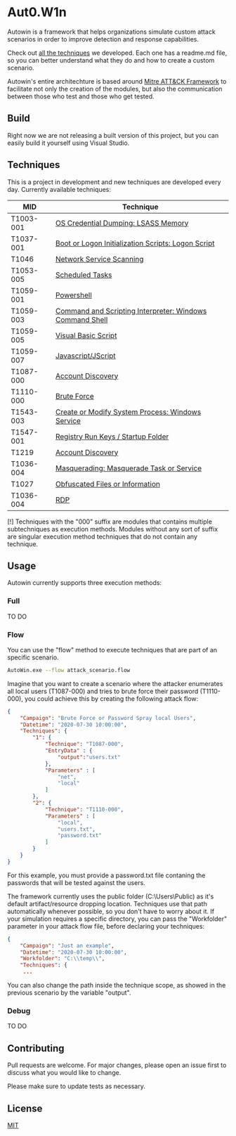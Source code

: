 # Aut0.W1n

Autowin is a framework that helps organizations simulate custom attack scenarios in order to improve detection and response capabilities.

Check out [all the techniques](https://github.com/Reduati/AutoWin/tree/master/Techniques) we developed. Each one has a readme.md file, so you can better understand what they do and how to create a custom scenario.

Autowin's entire architechture is based around [Mitre ATT&CK Framework](https://attack.mitre.org/) to facilitate not only the creation of the modules, but also the communication between those who test and those who get tested.

## Build

Right now we are not releasing a built version of this project, but you can easily build it yourself using Visual Studio.

## Techniques

This is a project in development and new techniques are developed every day. Currently available techniques:

| MID | Technique |
| ---|----|
|T1003-001|[OS Credential Dumping: LSASS Memory](https://github.com/Reduati/AutoWin/tree/master/Techniques/T1003-001)|
|T1037-001|[Boot or Logon Initialization Scripts: Logon Script](https://github.com/Reduati/AutoWin/tree/master/Techniques/T1037-001)|
|T1046|[Network Service Scanning](https://github.com/Reduati/AutoWin/tree/master/Techniques/T1046)|
|T1053-005|[Scheduled Tasks](https://github.com/Reduati/AutoWin/tree/master/Techniques/T1053-005)|
|T1059-001|[Powershell](https://github.com/Reduati/AutoWin/tree/master/Techniques/T1059-001)|
|T1059-003|[Command and Scripting Interpreter: Windows Command Shell](https://github.com/Reduati/AutoWin/tree/master/Techniques/T1059-003)|
|T1059-005|[Visual Basic Script](https://github.com/Reduati/AutoWin/tree/master/Techniques/T1059-005)|
|T1059-007|[Javascript/JScript](https://github.com/Reduati/AutoWin/tree/master/Techniques/T1059-007)|
|T1087-000|[Account Discovery](https://github.com/Reduati/AutoWin/tree/master/Techniques/T1087-000)|
|T1110-000|[Brute Force](https://github.com/Reduati/AutoWin/tree/master/Techniques/T1110-000)|
|T1543-003|[Create or Modify System Process: Windows Service](https://github.com/Reduati/AutoWin/tree/master/Techniques/T1543-003)|
|T1547-001|[Registry Run Keys / Startup Folder](https://github.com/Reduati/AutoWin/tree/master/Techniques/T1547-001)|
|T1219|[Account Discovery](https://github.com/Reduati/AutoWin/tree/master/Techniques/T1087-000)|
|T1036-004|[Masquerading: Masquerade Task or Service](https://github.com/Reduati/AutoWin/tree/master/Techniques/T1036-004)|
|T1027|[Obfuscated Files or Information](https://github.com/Reduati/AutoWin/tree/master/Techniques/T1027)|
|T1036-004|[RDP](https://github.com/Reduati/AutoWin/tree/master/Techniques/T1036-004)|

[!] Techniques with the "000" suffix are modules that contains multiple subtechniques as execution methods. Modules without any sort of suffix are singular execution method techniques that do not contain any technique.

## Usage

Autowin currently supports three execution methods:

### Full

TO DO

### Flow
You can use the "flow" method to execute techniques that are part of an specific scenario.

```bash
AutoWin.exe --flow attack_scenario.flow
```
Imagine that you want to create a scenario where the attacker enumerates all local users (T1087-000) and tries to brute force their password (T1110-000), you could achieve this by creating the following attack flow:
```json
{
    "Campaign": "Brute Force or Password Spray local Users",
    "Datetime": "2020-07-30 10:00:00",
    "Techniques": {
        "1": {
            "Technique": "T1087-000",
            "EntryData" : {
                "output":"users.txt"
            },
            "Parameters" : [
                "net",
                "local"
            ]
        },
        "2": {
            "Technique": "T1110-000",
            "Parameters" : [
                "local",
                "users.txt",
                "password.txt"
            ]
        }
    }
}
```
For this example, you must provide a password.txt file contaning the passwords that will be tested against the users. 

The framework currently uses the public folder (C:\Users\Public) as it's default artifact/resource dropping location. Techniques use that path automatically whenever possible, so you don't have to worry about it. If your simulation requires a specific directory, you can pass the "Workfolder" parameter in your attack flow file, before declaring your techniques:
```json
{
    "Campaign": "Just an example",
    "Datetime": "2020-07-30 10:00:00",
    "Workfolder": "C:\\temp\\",
    "Techniques": {
     ...
```
You can also change the path inside the technique scope, as showed in the previous scenario by the variable "output".

### Debug

TO DO

## Contributing
Pull requests are welcome. For major changes, please open an issue first to discuss what you would like to change.

Please make sure to update tests as necessary.

## License
[MIT](https://choosealicense.com/licenses/mit/)